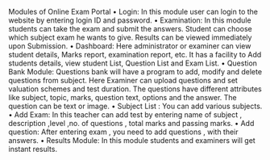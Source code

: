
Modules of Online Exam Portal
•	Login: In this module user can login to the website by entering login ID and password. 
•	Examination: In this module students can take the exam and submit the answers. Student can choose which subject exam he wants to give. Results can be viewed immediately upon Submission.
•	Dashboard: Here administrator or examiner can view student details, Marks report, examination report, etc. It has a facility to Add students details, view student List, Question List and Exam List.
•	Question Bank Module: Questions bank will have a program to add, modify and delete questions from subject. Here Examiner can upload questions and set valuation schemes and test duration. The questions have different attributes like subject, topic, marks, question text, options and the answer. The question can be text or image.
•	Subject List : You can add various subjects.
•	Add Exam: In this teacher can add test by entering name of subject , description ,level ,no. of questions , total marks and passing marks.
•	Add question: After entering exam , you need to add questions , with their answers.
•	Results Module: In this module students and examiners will get instant results.

